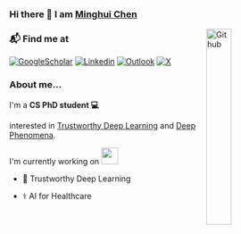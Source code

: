 ### Hi there 👋 I am [Minghui Chen](https://chenminghui.com)

<!-- <img width="43%" align="right" alt="Github" src="https://pbs.twimg.com/media/FoXIi1PX0AACO21?format=jpg&name=small" /> -->

<img width="30%" align="right" alt="Github" src="https://pbs.twimg.com/media/F-Q0BGtWsAAZ0lD?format=jpg&name=small" />

<!-- <img width="43%" align="right" alt="Github" src="https://pbs.twimg.com/media/FztrSftWwAM6BWd?format=png&name=small" /> -->

<!-- <img width="43%" align="right" alt="Github" src="https://pbs.twimg.com/media/GAsIH_BXwAARPvg?format=jpg&name=small" /> -->


### 📬 Find me at

<!-- [![Github](https://img.shields.io/badge/-Github-000?style=flat&logo=Github&logoColor=white)](https://github.com/MinghuiChen43) -->
[![GoogleScholar](https://img.shields.io/badge/-GoogleScholar-c14438?style=flat&logo=GoogleScholar&logoColor=white)](https://scholar.google.com/citations?user=aDKyh4cAAAAJ&hl=zh-CN&authuser=2)
[![Linkedin](https://img.shields.io/badge/-LinkedIn-Green?style=flat&logo=Linkedin&logoColor=white)](https://www.linkedin.com/in/minghui-chen-75a046210/)
[![Outlook](https://img.shields.io/badge/-Outlook-0078D4?style=flat&logo=Microsoft-Outlook&logoColor=white)](mailto:ming_hui.chen@outlook.com)
[![X](https://img.shields.io/badge/-Twitter-000?style=flat&logo=X&logoColor=white)](https://twitter.com/chenmh43)


### About me... 
I'm a **CS PhD student 💻**
<!-- I'm an **AI researcher 🎓 💻**  -->

interested in [Trustworthy Deep Learning](https://github.com/MinghuiChen43/awesome-trustworthy-deep-learning) and [Deep Phenomena](https://github.com/MinghuiChen43/awesome-deep-phenomena). 

I'm currently working on <img src="https://media.giphy.com/media/WUlplcMpOCEmTGBtBW/giphy.gif" width="30">
  - 🧠 Trustworthy Deep Learning
  <!-- - 🔗 Blockchain -->
  - ⚕️ AI for Healthcare
